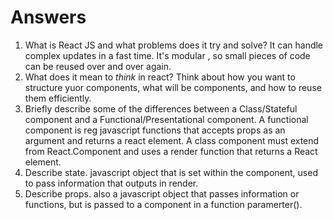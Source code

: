# Answers

1.  What is React JS and what problems does it try and solve?
It can handle complex updates in a fast time. It's modular , so small pieces of code can be reused over and over again. 
2.  What does it mean to _think_ in react?
Think about how you want to structure yuor components, what will be components, and how to reuse them efficiently. 
3.  Briefly describe some of the differences between a Class/Stateful component and a Functional/Presentational component.
  A functional component is reg javascript functions that accepts props as an argument and returns a react element.  A class component must extend from React.Component and uses a render function that returns a React element.
4.  Describe state.
    javascript object that is set within the component, used to pass information that outputs in render.
5.  Describe props.
    also a javascript object that passes information or functions, but is passed to a component in a function paramerter().

    
